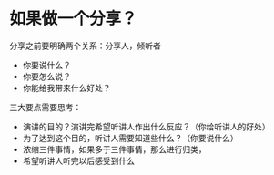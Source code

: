 # 如果做一个分享？

分享之前要明确两个关系：分享人，倾听者

- 你要说什么？
- 你要怎么说？
- 你能给我带来什么好处？

三大要点需要思考：
- 演讲的目的？演讲完希望听讲人作出什么反应？（你给听讲人的好处）
- 为了达到这个目的，听讲人需要知道些什么？（你要说什么）
- 浓缩三件事情，如果多于三件事情，那么进行归类，
- 希望听讲人听完以后感受到什么



